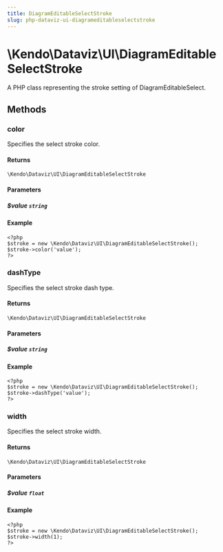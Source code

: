 ```yaml
---
title: DiagramEditableSelectStroke
slug: php-dataviz-ui-diagrameditableselectstroke
---
```


# \Kendo\Dataviz\UI\DiagramEditableSelectStroke

A PHP class representing the stroke setting of DiagramEditableSelect.


## Methods

### color
Specifies the select stroke color.

#### Returns
`\Kendo\Dataviz\UI\DiagramEditableSelectStroke`

#### Parameters

##### $value `string`



#### Example 
    <?php
    $stroke = new \Kendo\Dataviz\UI\DiagramEditableSelectStroke();
    $stroke->color('value');
    ?>

### dashType
Specifies the select stroke dash type.

#### Returns
`\Kendo\Dataviz\UI\DiagramEditableSelectStroke`

#### Parameters

##### $value `string`



#### Example 
    <?php
    $stroke = new \Kendo\Dataviz\UI\DiagramEditableSelectStroke();
    $stroke->dashType('value');
    ?>

### width
Specifies the select stroke width.

#### Returns
`\Kendo\Dataviz\UI\DiagramEditableSelectStroke`

#### Parameters

##### $value `float`



#### Example 
    <?php
    $stroke = new \Kendo\Dataviz\UI\DiagramEditableSelectStroke();
    $stroke->width(1);
    ?>

